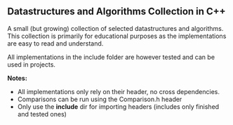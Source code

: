 ## Datastructures and Algorithms Collection in C++


A small (but growing) collection of selected datastructures and algorithms. 
This collection is primarily for educational purposes as the implementations are easy to read and understand.

All implementations in the include folder  are however tested and can be used in projects.

**Notes:**
- All implementations only rely on their header, no cross dependencies.
- Comparisons can be run using the Comparison.h header
- Only use the **include** dir for importing headers (includes only finished and tested ones)

